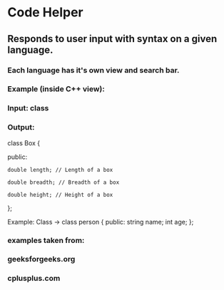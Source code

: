 # Code Helper
## Responds to user input with syntax on a given language.
### Each language has it's own view and search bar.
### Example (inside C++ view): 
### Input: class 
### Output: 
class Box { 

   public:  

   	double length; // Length of a box  

   	double breadth; // Breadth of a box  

   	double height; // Height of a box  
   	
};  
  
Example: 
Class -> class person
		 {
  		  public:
    		string name;
    		int age;
		 };
### examples taken from: 
### geeksforgeeks.org
### cplusplus.com